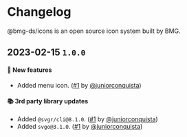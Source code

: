 # Changelog

@bmg-ds/icons is an open source icon system built by BMG.

## 2023-02-15 `1.0.0`

#### 🎉 New features

- Added menu icon. ([#1](https://github.com/juniorconquista/boilerplate-design-system/pull/#1) by [@juniorconquista](https://github.com/juniorconquista))

#### 📚 3rd party library updates

- Added `@svgr/cli@8.1.0`. ([#1](https://github.com/juniorconquista/boilerplate-design-system/pull/#1) by [@juniorconquista](https://github.com/juniorconquista))
- Added `svgo@3.1.0`. ([#1](https://github.com/juniorconquista/boilerplate-design-system/pull/#1) by [@juniorconquista](https://github.com/juniorconquista))

<!-- #### 🛠 Breaking changes -->

<!-- #### 📚 3rd party library updates -->

<!-- #### 🎉 New features -->

<!-- #### 🐛 Bug fixes -->

<!-- #### 💡 Others -->

<!-- #### ⚠️ Notices -->
